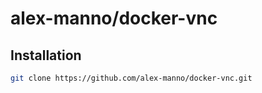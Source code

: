 # alex-manno/docker-vnc 

## Installation

```bash 
git clone https://github.com/alex-manno/docker-vnc.git
```


